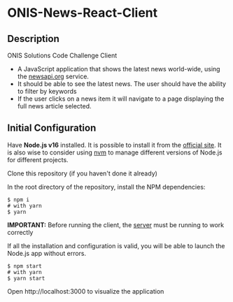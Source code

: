 # ONIS-News-React-Client

## Description

ONIS Solutions Code Challenge Client

-   A JavaScript application that shows the latest news world-wide, using the [newsapi.org](https://newsapi.org) service.
-   It should be able to see the latest news. The user should have the ability to filter by keywords
-   If the user clicks on a news item it will navigate to a page displaying the full news article selected.

## Initial Configuration

Have **Node.js v16** installed. It is possible to install it from the [official site](https://nodejs.org/es/).
It is also wise to consider using [nvm](https://docs.npmjs.com/downloading-and-installing-node-js-and-npm) to manage different versions of Node.js for different projects.

Clone this repository (if you haven't done it already)

In the root directory of the repository, install the NPM dependencies:

```shell script
$ npm i
# with yarn
$ yarn
```

**IMPORTANT:** Before running the client, the [server](https://github.com/MrDanielG/ONIS-News-API.git) must be running to work correctly

If all the installation and configuration is valid, you will be able to launch the Node.js app without errors.

```shell script
$ npm start
# with yarn
$ yarn start
```

Open http://localhost:3000 to visualize the application
